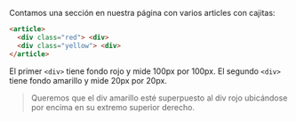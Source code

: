 Contamos una sección en nuestra página con varios articles con cajitas:

``` html
<article>
  <div class="red"> <div>
  <div class="yellow"> <div>
</article>
```
El primer `<div>` tiene fondo rojo y mide 100px por 100px. El segundo `<div>` tiene fondo amarillo y mide 20px por 20px.

> Queremos que el div amarillo esté superpuesto al div rojo ubicándose por encima en su extremo superior derecho. 


